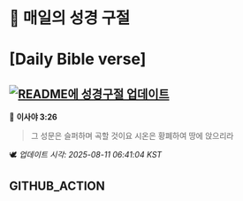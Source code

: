# 🙏 매일의 성경 구절
# [Daily Bible verse]
## [![README에 성경구절 업데이트](https://github.com/DONGSUKA/first_test/actions/workflows/update-readme-bible.yml/badge.svg)](https://github.com/DONGSUKA/first_test/actions/workflows/update-readme-bible.yml)
<!-- START_BIBLE_VERSE -->
📖 **이사야 3:26**
> 그 성문은 슬퍼하며 곡할 것이요 시온은 황폐하여 땅에 앉으리라

🕊️ _업데이트 시각: 2025-08-11 06:41:04 KST_
  <!-- END_BIBLE_VERSE -->
## GITHUB_ACTION
